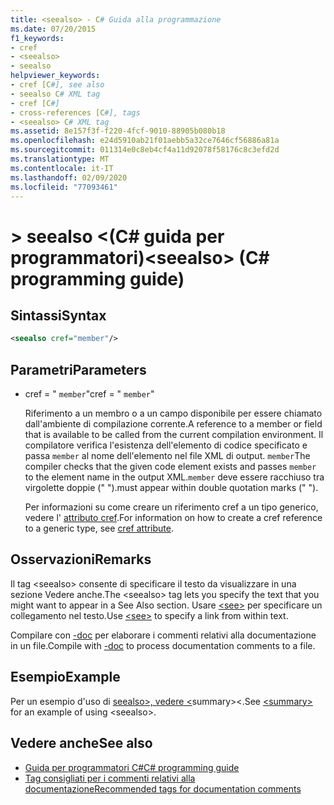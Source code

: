 ```yaml
---
title: <seealso> - C# Guida alla programmazione
ms.date: 07/20/2015
f1_keywords:
- cref
- <seealso>
- seealso
helpviewer_keywords:
- cref [C#], see also
- seealso C# XML tag
- cref [C#]
- cross-references [C#], tags
- <seealso> C# XML tag
ms.assetid: 8e157f3f-f220-4fcf-9010-88905b080b18
ms.openlocfilehash: e24d5910ab21f01aebb5a32ce7646cf56886a81a
ms.sourcegitcommit: 011314e0c8eb4cf4a11d92078f58176c8c3efd2d
ms.translationtype: MT
ms.contentlocale: it-IT
ms.lasthandoff: 02/09/2020
ms.locfileid: "77093461"
---
```

# <a name="seealso-c-programming-guide"></a><span data-ttu-id="7481e-102">> seealso \<(C# guida per programmatori)</span><span class="sxs-lookup"><span data-stu-id="7481e-102">\<seealso> (C# programming guide)</span></span>

## <a name="syntax"></a><span data-ttu-id="7481e-103">Sintassi</span><span class="sxs-lookup"><span data-stu-id="7481e-103">Syntax</span></span>

```xml
<seealso cref="member"/>
```

## <a name="parameters"></a><span data-ttu-id="7481e-104">Parametri</span><span class="sxs-lookup"><span data-stu-id="7481e-104">Parameters</span></span>

- <span data-ttu-id="7481e-105">cref = " `member`"</span><span class="sxs-lookup"><span data-stu-id="7481e-105">cref = " `member`"</span></span>

  <span data-ttu-id="7481e-106">Riferimento a un membro o a un campo disponibile per essere chiamato dall'ambiente di compilazione corrente.</span><span class="sxs-lookup"><span data-stu-id="7481e-106">A reference to a member or field that is available to be called from the current compilation environment.</span></span> <span data-ttu-id="7481e-107">Il compilatore verifica l'esistenza dell'elemento di codice specificato e passa `member` al nome dell'elemento nel file XML di output. `member`</span><span class="sxs-lookup"><span data-stu-id="7481e-107">The compiler checks that the given code element exists and passes `member` to the element name in the output XML.`member`</span></span> <span data-ttu-id="7481e-108">deve essere racchiuso tra virgolette doppie (" ").</span><span class="sxs-lookup"><span data-stu-id="7481e-108">must appear within double quotation marks (" ").</span></span>

  <span data-ttu-id="7481e-109">Per informazioni su come creare un riferimento cref a un tipo generico, vedere l' [attributo cref](./cref-attribute.md).</span><span class="sxs-lookup"><span data-stu-id="7481e-109">For information on how to create a cref reference to a generic type, see [cref attribute](./cref-attribute.md).</span></span>

## <a name="remarks"></a><span data-ttu-id="7481e-110">Osservazioni</span><span class="sxs-lookup"><span data-stu-id="7481e-110">Remarks</span></span>

<span data-ttu-id="7481e-111">Il tag \<seealso> consente di specificare il testo da visualizzare in una sezione Vedere anche.</span><span class="sxs-lookup"><span data-stu-id="7481e-111">The \<seealso> tag lets you specify the text that you might want to appear in a See Also section.</span></span> <span data-ttu-id="7481e-112">Usare [\<see>](./see.md) per specificare un collegamento nel testo.</span><span class="sxs-lookup"><span data-stu-id="7481e-112">Use [\<see>](./see.md) to specify a link from within text.</span></span>

<span data-ttu-id="7481e-113">Compilare con [-doc](../../language-reference/compiler-options/doc-compiler-option.md) per elaborare i commenti relativi alla documentazione in un file.</span><span class="sxs-lookup"><span data-stu-id="7481e-113">Compile with [-doc](../../language-reference/compiler-options/doc-compiler-option.md) to process documentation comments to a file.</span></span>

## <a name="example"></a><span data-ttu-id="7481e-114">Esempio</span><span class="sxs-lookup"><span data-stu-id="7481e-114">Example</span></span>

<span data-ttu-id="7481e-115">Per un esempio d'uso di [seealso>, vedere \<](./summary.md)summary>\<.</span><span class="sxs-lookup"><span data-stu-id="7481e-115">See [\<summary>](./summary.md) for an example of using \<seealso>.</span></span>

## <a name="see-also"></a><span data-ttu-id="7481e-116">Vedere anche</span><span class="sxs-lookup"><span data-stu-id="7481e-116">See also</span></span>

- [<span data-ttu-id="7481e-117">Guida per programmatori C#</span><span class="sxs-lookup"><span data-stu-id="7481e-117">C# programming guide</span></span>](../index.md)
- [<span data-ttu-id="7481e-118">Tag consigliati per i commenti relativi alla documentazione</span><span class="sxs-lookup"><span data-stu-id="7481e-118">Recommended tags for documentation comments</span></span>](./recommended-tags-for-documentation-comments.md)
